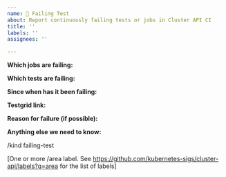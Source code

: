 ```yaml
---
name: 🚨 Failing Test
about: Report continuously failing tests or jobs in Cluster API CI
title: ''
labels: ''
assignees: ''

---
```


<!-- Please only use this template for submitting reports about continuously failing tests or jobs in Cluster API CI -->

**Which jobs are failing:**

**Which tests are failing:**

**Since when has it been failing:**

**Testgrid link:**

**Reason for failure (if possible):**

**Anything else we need to know:**

/kind failing-test

[One or more /area label. See https://github.com/kubernetes-sigs/cluster-api/labels?q=area for the list of labels]